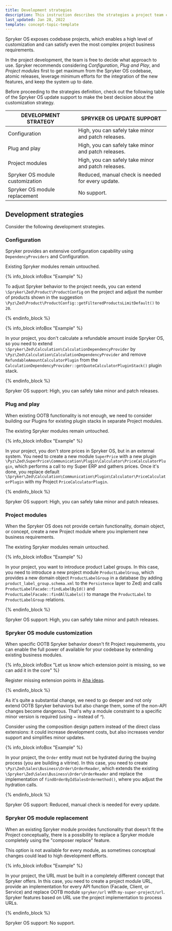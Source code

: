 ```yaml
---
title: Development strategies
description: This instruction describes the strategies a project team can take while building a Spryker-based project.
last_updated: Jan 28, 2022
template: concept-topic-template
---
```


Spryker OS exposes codebase projects, which enables a high level of customization and can satisfy even the most complex project business requirements.

In the project development, the team is free to decide what approach to use. Spryker recommends considering *Configuration*, *Plug and Play*, and *Project modules* first to get maximum from the Spryker OS codebase, atomic releases, leverage minimum efforts for the integration of the new features, and keep the system up to date.

Before proceeding to the strategies definition, check out the following table of the Spryker OS update support to make the best decision about the customization strategy.

| DEVELOPMENT STRATEGY | SPRYKER OS UPDATE SUPPORT |
| --- | --- |
| Configuration | High, you can safely take minor and patch releases. |
| Plug and play | High, you can safely take minor and patch releases. |
| Project modules | High, you can safely take minor and patch releases. |
| Spryker OS module customization | Reduced, manual check is needed for every update. |
| Spryker OS module replacement | No support. |

## Development strategies

Consider the following development strategies.

### Configuration

Spryker provides an extensive configuration capability using `DependencyProviders` and Configuration.

Existing Spryker modules remain untouched.

{% info_block infoBox "Example" %}

To adjust Spryker behavior to the project needs, you can extend `\Spryker\Zed\Product\ProductConfig` on the project and adjust the number of products shown in the suggestion `\Pyz\Zed\Product\ProductConfig::getFilteredProductsLimitDefault()` to `20`.

{% endinfo_block %}

{% info_block infoBox "Example" %}

In your project, you don't calculate a refundable amount inside Spryker OS, so you need to extend `\Spryker\Zed\Calculation\CalculationDependencyProvider` by
`\Pyz\Zed\Calculation\CalculationDependencyProvider` and remove `RefundableAmountCalculatorPlugin` from the `CalculationDependencyProvider::getQuoteCalculatorPluginStack()` plugin stack.

{% endinfo_block %}

Spryker OS support: High, you can safely take minor and patch releases.

### Plug and play

When existing OOTB functionality is not enough, we need to consider building our Plugins for existing plugin stacks in separate Project modules.

The existing Spryker modules remain untouched.

{% info_block infoBox "Example" %}

In your project, you don't store prices in Spryker OS, but in an external system. You need to create a new module `SuperPrice` with a new plugin `\Pyz\Zed\SuperPrice\Communication\Plugin\Calculator\PriceCalculatorPlugin`, which performs a call to my Super ERP and gathers prices. Once it's done, you replace default `\Spryker\Zed\Calculation\Communication\Plugin\Calculator\PriceCalculatorPlugin` with my Project `PriceCalculatorPlugin`.

{% endinfo_block %}

Spryker OS support: High, you can safely take minor and patch releases.

### Project modules

When the Spryker OS does not provide certain functionality, domain object, or concept, create a new Project module where you implement new business requirements.

The existing Spryker modules remain untouched.

{% info_block infoBox "Example" %}

In your project, you want to introduce product Label groups. In this case, you need to introduce a new project module `ProductLabelGroup`, which provides a new domain object `ProductLabelGroup` in a database (by adding `product_label_group.schema.xml` to the `Persistence` layer to Zed) and calls `ProductLabelFacade::findLabelById()` and `ProductLabelFacade::findAllLabels()` to manage the `ProductLabel` to `ProductLabelGroup` relations.

{% endinfo_block %}

Spryker OS support: High, you can safely take minor and patch releases.

### Spryker OS module customization

When specific OOTB Spryker behavior doesn't fit Project requirements, you can enable the full power of available for your codebase by extending existing business modules.

{% info_block infoBox "Let us know which extension point is missing, so we can add it in the core" %}

Register missing extension points in [Aha ideas](https://spryker.ideas.aha.io/).
 
{% endinfo_block %}

As it's quite a substantial change, we need to go deeper and not only extend OOTB Spryker behaviors but also change them, some of the non-API changes become dangerous. That's why a module constraint to a specific minor version is required (using *~* instead of *^*).

Consider using the composition design pattern instead of the direct class extensions: it could increase development costs, but also increases vendor support and simplifies minor updates.

{% info_block infoBox "Example" %}

In your project, the `Order` entity must not be hydrated during the buying process (you are building a vitrine). In this case, you need to create `\Pyz\Zed\Sales\Business\Order\OrderReader`, which extends the existing `\Spryker\Zed\Sales\Business\Order\OrderReader` and replace the implementation of `findOrderByIdSalesOrdermethod()`, where you adjust the hydration calls.

{% endinfo_block %}

Spryker OS support: Reduced, manual check is needed for every update.

### Spryker OS module replacement

When an existing Spryker module provides functionality that doesn't fit the Project conceptually, there is a possibility to replace a Spryker module completely using the "composer replace" feature.

This option is not available for every module, as sometimes conceptual changes could lead to high development efforts.

{% info_block infoBox "Example" %}

In your project, the URL must be built in a completely different concept that Spryker offers. In this case, you need to create a project module URL, provide an implementation for every API function (Facade, Client, or Service) and replace OOTB module `spryker/url` with `my-super-project/url`. Spryker features based on URL use the project implementation to process URLs.

{% endinfo_block %}

Spryker OS support: No support.
